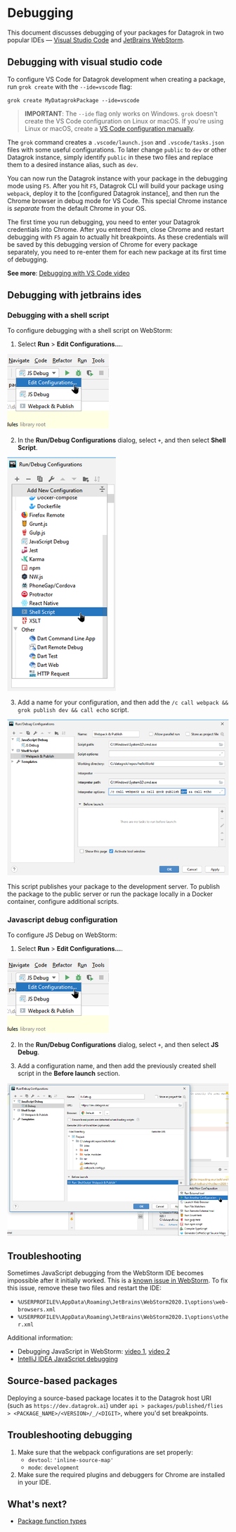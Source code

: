 <!-- TITLE: Debugging -->
<!-- ORDER: 3 -->

# Debugging

This document discusses debugging of your packages for Datagrok in two popular IDEs &mdash; [Visual Studio Code] and 
[JetBrains WebStorm].

## Debugging with visual studio code

To configure VS Code for Datagrok development when creating a package, run `grok create` with the `--ide=vscode` flag:

```shell
grok create MyDatagrokPackage --ide=vscode
```

> **IMPORTANT**: The `--ide` flag only works on Windows. `grok` doesn't create the VS Code configuration on Linux or 
> macOS. If you're using Linux or macOS, create a [VS Code configuration manually].

The `grok` command creates a `.vscode/launch.json` and `.vscode/tasks.json` files with some useful configurations.
To later change `public` to `dev` or other Datagrok instance, simply identify `public` in these two files and replace
them to a desired instance alias, such as `dev`.

You can now run the Datagrok instance with your package in the debugging mode using `F5`. After you hit `F5`,
Datagrok CLI will build your package using `webpack`, deploy it to the [configured Datagrok instance], and then run
the Chrome browser in debug mode for VS Code. This special Chrome instance is _separate_ from the default Chrome
in your OS.

The first time you run debugging, you need to enter your Datagrok credentials into Chrome. After you entered them, close
Chrome and restart debugging with `F5` again to actually hit breakpoints. As these credentials will be saved by this
debugging version of Chrome for every package separately, you need to re-enter them for each new package at its
first time of debugging.

**See more**: [Debugging with VS Code video]

## Debugging with jetbrains ides

### Debugging with a shell script

To configure debugging with a shell script on WebStorm:

1. Select **Run** > **Edit Configurations...**.

![WebStorm: Edit Configurations](webstorm-debugging-01.png)

2. In the **Run/Debug Configurations** dialog, select `+`, and then select **Shell Script**.

![WebStorm: Adding a shell script configuration](webstorm-debugging-02.png)

3. Add a name for your configuration, and then add the `/c call webpack && grok publish dev && call echo` script.

![WebStorm: Shell Script configuration content](webstorm-debugging-03.png)

This script publishes your package to the development server. To publish the package to the public server or run the 
package locally in a Docker container, configure additional scripts.

### Javascript debug configuration

To configure JS Debug on WebStorm:

1. Select **Run** > **Edit Configurations...**.

![WebStorm: Edit Configurations](webstorm-debugging-01.png)

2. In the **Run/Debug Configurations** dialog, select `+`, and then select **JS Debug**.

3. Add a configuration name, and then add the previously created shell script in the **Before launch** section.

![WebStorm: JavaScript debug configuration content](webstorm-debugging-05.png)

## Troubleshooting

Sometimes JavaScript debugging from the WebStorm IDE becomes impossible after it initially worked. This is a [known 
issue in WebStorm]. To fix this issue, remove these two files and restart the IDE:

* `%USERPROFILE%\AppData\Roaming\JetBrains\WebStorm2020.1\options\web-browsers.xml`
* `%USERPROFILE%\AppData\Roaming\JetBrains\WebStorm2020.1\options\other.xml`

Additional information:

* Debugging JavaScript in WebStorm: [video 1], [video 2]
* [IntelliJ IDEA JavaScript debugging]

## Source-based packages

Deploying a source-based package locates it to the Datagrok host URI (such as `https://dev.datagrok.ai`) under
`api > packages/published/flies > <PACKAGE_NAME>/<VERSION>/_/<DIGIT>`, where you'd set breakpoints.

## Troubleshooting debugging

1. Make sure that the webpack configurations are set properly:
   * `devtool`: `'inline-source-map'` 
   * `mode`: `development`
2. Make sure the required plugins and debuggers for Chrome are installed in your IDE.

## What's next?

* [Package function types](./_package-function-types.md)

[Visual Studio Code]: https://code.visualstudio.com
[JetBrains WebStorm]: https://www.jetbrains.com/webstorm/
[VS Code configuration manually]: https://code.visualstudio.com/docs/editor/debugging
[debugging with VS Code video]: https://youtu.be/zVVmlRorpjg?list=PLIRnAn2pMh3kvsE5apYXqX0I9bk257_eY&t=871
[known issue in WebStorm]: https://intellij-support.jetbrains.com/hc/en-us/community/posts/360009567459-Webstorm-2020-2-1-Remote-Debugging-do-not-work
[known issue]: https://youtrack.jetbrains.com/issue/IDEA-229467
[JetBrains IDE Support plugin is no longer required]: https://intellij-support.jetbrains.com/hc/en-us/community/posts/360010507240-where-is-JETBRAINS-IDE-SUPPORT-chrome-extension-it-cant-be-found-anywhere-now-on-the-internet
[video 1]: https://www.youtube.com/watch?v=Qcqnmle6Wu8
[video 2]: https://www.youtube.com/watch?v=YNNDMpoGV0w
[IntelliJ IDEA JavaScript debugging]: https://www.jetbrains.com/help/idea/debugging-javascript-in-chrome.html